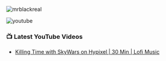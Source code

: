 <p align="left">
    <img src="https://komarev.com/ghpvc/?username=mrblackreal&label=Profile%20views&color=6969ff&style=flat" alt="mrblackreal"/>
</p>

<p>
    <img src="https://img.shields.io/youtube/channel/subscribers/UCZAdQmBFRRfEEroVnHfj4gQ?logo=youtube&logoColor=red&style=for-the-badge" alt="youtube"/>
</p>

### 📺 Latest YouTube Videos
<!-- YOUTUBE:START -->
- [Killing Time with SkyWars on Hypixel | 30 Min | Lofi Music](https://www.youtube.com/watch?v=9Nj76hnMTJA)
<!-- YOUTUBE:END -->
